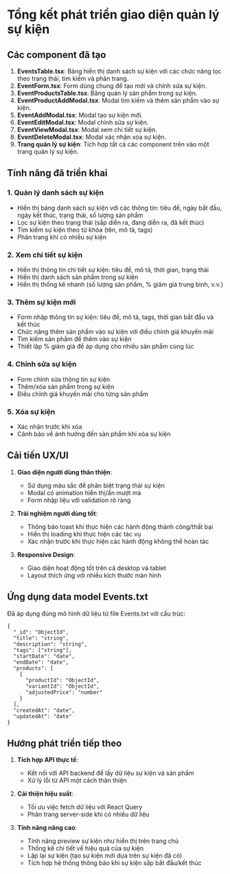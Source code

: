 # Tổng kết phát triển giao diện quản lý sự kiện

## Các component đã tạo

1. **EventsTable.tsx**: Bảng hiển thị danh sách sự kiện với các chức năng lọc theo trạng thái, tìm kiếm và phân trang.
2. **EventForm.tsx**: Form dùng chung để tạo mới và chỉnh sửa sự kiện.
3. **EventProductsTable.tsx**: Bảng quản lý sản phẩm trong sự kiện.
4. **EventProductAddModal.tsx**: Modal tìm kiếm và thêm sản phẩm vào sự kiện.
5. **EventAddModal.tsx**: Modal tạo sự kiện mới.
6. **EventEditModal.tsx**: Modal chỉnh sửa sự kiện.
7. **EventViewModal.tsx**: Modal xem chi tiết sự kiện.
8. **EventDeleteModal.tsx**: Modal xác nhận xóa sự kiện.
9. **Trang quản lý sự kiện**: Tích hợp tất cả các component trên vào một trang quản lý sự kiện.

## Tính năng đã triển khai

### 1. Quản lý danh sách sự kiện
- Hiển thị bảng danh sách sự kiện với các thông tin: tiêu đề, ngày bắt đầu, ngày kết thúc, trạng thái, số lượng sản phẩm
- Lọc sự kiện theo trạng thái (sắp diễn ra, đang diễn ra, đã kết thúc)
- Tìm kiếm sự kiện theo từ khóa (tên, mô tả, tags)
- Phân trang khi có nhiều sự kiện

### 2. Xem chi tiết sự kiện
- Hiển thị thông tin chi tiết sự kiện: tiêu đề, mô tả, thời gian, trạng thái
- Hiển thị danh sách sản phẩm trong sự kiện
- Hiển thị thống kê nhanh (số lượng sản phẩm, % giảm giá trung bình, v.v.)

### 3. Thêm sự kiện mới
- Form nhập thông tin sự kiện: tiêu đề, mô tả, tags, thời gian bắt đầu và kết thúc
- Chức năng thêm sản phẩm vào sự kiện với điều chỉnh giá khuyến mãi
- Tìm kiếm sản phẩm để thêm vào sự kiện
- Thiết lập % giảm giá để áp dụng cho nhiều sản phẩm cùng lúc

### 4. Chỉnh sửa sự kiện
- Form chỉnh sửa thông tin sự kiện
- Thêm/xóa sản phẩm trong sự kiện
- Điều chỉnh giá khuyến mãi cho từng sản phẩm

### 5. Xóa sự kiện
- Xác nhận trước khi xóa
- Cảnh báo về ảnh hưởng đến sản phẩm khi xóa sự kiện

## Cải tiến UX/UI

1. **Giao diện người dùng thân thiện**:
   - Sử dụng màu sắc để phân biệt trạng thái sự kiện
   - Modal có animation hiển thị/ẩn mượt mà
   - Form nhập liệu với validation rõ ràng

2. **Trải nghiệm người dùng tốt**:
   - Thông báo toast khi thực hiện các hành động thành công/thất bại
   - Hiển thị loading khi thực hiện các tác vụ
   - Xác nhận trước khi thực hiện các hành động không thể hoàn tác

3. **Responsive Design**:
   - Giao diện hoạt động tốt trên cả desktop và tablet
   - Layout thích ứng với nhiều kích thước màn hình

## Ứng dụng data model Events.txt

Đã áp dụng đúng mô hình dữ liệu từ file Events.txt với cấu trúc:
```
{
  "_id": "ObjectId",
  "title": "string",
  "description": "string",
  "tags": ["string"],
  "startDate": "date",
  "endDate": "date",
  "products": [
    {
      "productId": "ObjectId",
      "variantId": "ObjectId", 
      "adjustedPrice": "number"
    }
  ],
  "createdAt": "date",
  "updatedAt": "date"
}
```

## Hướng phát triển tiếp theo

1. **Tích hợp API thực tế**:
   - Kết nối với API backend để lấy dữ liệu sự kiện và sản phẩm
   - Xử lý lỗi từ API một cách thân thiện

2. **Cải thiện hiệu suất**:
   - Tối ưu việc fetch dữ liệu với React Query
   - Phân trang server-side khi có nhiều dữ liệu

3. **Tính năng nâng cao**:
   - Tính năng preview sự kiện như hiển thị trên trang chủ
   - Thống kê chi tiết về hiệu quả của sự kiện
   - Lặp lại sự kiện (tạo sự kiện mới dựa trên sự kiện đã có)
   - Tích hợp hệ thống thông báo khi sự kiện sắp bắt đầu/kết thúc 